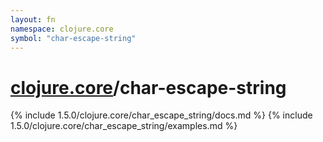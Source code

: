 ```yaml
---
layout: fn
namespace: clojure.core
symbol: "char-escape-string"
---
```


# [clojure.core](../)/char-escape-string

{% include 1.5.0/clojure.core/char_escape_string/docs.md %}
{% include 1.5.0/clojure.core/char_escape_string/examples.md %}

